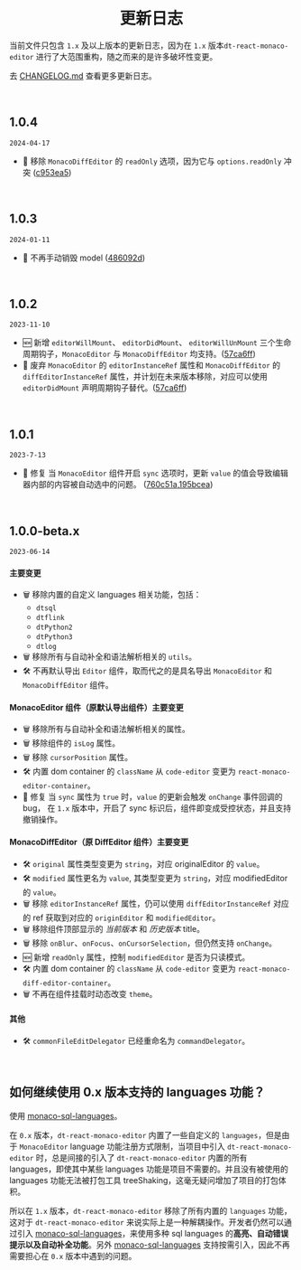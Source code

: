 <h1 align='center'> 更新日志 </h1>

当前文件只包含 `1.x` 及以上版本的更新日志，因为在 `1.x` 版本`dt-react-monaco-editor` 进行了大范围重构，随之而来的是许多破坏性变更。

去 [CHANGELOG.md](./CHANGELOG.md) 查看更多更新日志。

<br/>

## 1.0.4

`2024-04-17`

-   🚫 移除 `MonacoDiffEditor` 的 `readOnly` 选项，因为它与 `options.readOnly` 冲突 ([c953ea5](https://github.com/DTStack/dt-react-monaco-editor/commit/6183eae4bbe74af25e178f3764ba8c02bc953ea5))

<br/>

## 1.0.3

`2024-01-11`

-   🐞 不再手动销毁 model ([486092d](https://github.com/DTStack/dt-react-monaco-editor/commit/486092d0891985bec77c40c2dac254507b224de9))

<br/>

## 1.0.2

`2023-11-10`

-   🆕 新增 `editorWillMount`、 `editorDidMount`、 `editorWillUnMount` 三个生命周期钩子，`MonacoEditor` 与 `MonacoDiffEditor` 均支持。([57ca6ff](https://github.com/DTStack/dt-react-monaco-editor/commit/57ca6ff91126bf7cb35e45158ec56b3b76e22260))
-   🚫 废弃 `MonacoEditor` 的 `editorInstanceRef` 属性和 `MonacoDiffEditor` 的 `diffEditorInstanceRef` 属性，并计划在未来版本移除，对应可以使用 `editorDidMount` 声明周期钩子替代。([57ca6ff](https://github.com/DTStack/dt-react-monaco-editor/commit/57ca6ff91126bf7cb35e45158ec56b3b76e22260))

<br/>

## 1.0.1

`2023-7-13`

-   🐞 修复 当 `MonacoEditor` 组件开启 `sync` 选项时，更新 `value` 的值会导致编辑器内部的内容被自动选中的问题。 ([760c51a](https://github.com/DTStack/dt-react-monaco-editor/commit/760c51a58fcc11f34ba2f6179e35b88d2f80a805),[195bcea](https://github.com/DTStack/dt-react-monaco-editor/commit/195bcea292a177b35c0cd0701d6fe9654a2b3003))

<br/>

## 1.0.0-beta.x

`2023-06-14`

#### 主要变更

-   🗑 移除内置的自定义 languages 相关功能，包括：
    -   `dtsql`
    -   `dtflink`
    -   `dtPython2`
    -   `dtPython3`
    -   `dtlog`
-   🗑 移除所有与自动补全和语法解析相关的 `utils`。
-   🛠 不再默认导出 `Editor` 组件，取而代之的是具名导出 `MonacoEditor` 和 `MonacoDiffEditor` 组件。

#### MonacoEditor 组件（原默认导出组件）主要变更

-   🗑 移除所有与自动补全和语法解析相关的属性。
-   🗑 移除组件的 `isLog` 属性。
-   🗑 移除 `cursorPosition` 属性。
-   🛠 内置 dom container 的 `className` 从 `code-editor` 变更为 `react-monaco-editor-container`。
-   🐞 修复 当 `sync` 属性为 `true` 时，`value` 的更新会触发 `onChange` 事件回调的 bug， 在 `1.x` 版本中，开启了 sync 标识后，组件即变成受控状态，并且支持撤销操作。

#### MonacoDiffEditor（原 DiffEditor 组件）主要变更

-   🛠 `original` 属性类型变更为 `string`，对应 originalEditor 的 `value`。
-   🛠 `modified` 属性更名为 `value`, 其类型变更为 `string`，对应 modifiedEditor 的 `value`。
-   🗑 移除 `editorInstanceRef` 属性，仍可以使用 `diffEditorInstanceRef` 对应的 ref 获取到对应的 `originEditor` 和 `modifiedEditor`。
-   🗑 移除组件顶部显示的 _当前版本_ 和 _历史版本_ title。
-   🗑 移除 `onBlur`、`onFocus`、`onCursorSelection`，但仍然支持 `onChange`。
-   🆕 新增 `readOnly` 属性，控制 `modifiedEditor` 是否为只读模式。
-   🛠 内置 dom container 的 `className` 从 `code-editor` 变更为 `react-monaco-diff-editor-container`。
-   🗑 不再在组件挂载时动态改变 `theme`。

#### 其他

-   🛠 `commonFileEditDelegator` 已经重命名为 `commandDelegator`。

<br/>

## 如何继续使用 0.x 版本支持的 languages 功能？

使用 [monaco-sql-languages](https://github.com/DTStack/monaco-sql-languages)。

在 `0.x` 版本，`dt-react-monaco-editor` 内置了一些自定义的 `languages`，但是由于 `MonacoEditor` language 功能注册方式限制，当项目中引入 `dt-react-monaco-editor` 时，总是间接的引入了 `dt-react-monaco-editor` 内置的所有 languages，即使其中某些 languages 功能是项目不需要的。并且没有被使用的 languages 功能无法被打包工具 treeShaking，这毫无疑问增加了项目的打包体积。

所以在 `1.x` 版本，`dt-react-monaco-editor` 移除了所有内置的 `languages` 功能，这对于 `dt-react-monaco-editor` 来说实际上是一种解耦操作。开发者仍然可以通过引入 [monaco-sql-languages](https://github.com/DTStack/monaco-sql-languages)，来使用多种 sql languages 的**高亮、自动错误提示以及自动补全功能**。另外 [monaco-sql-languages](https://github.com/DTStack/monaco-sql-languages) 支持按需引入，因此不再需要担心在 `0.x` 版本中遇到的问题。
